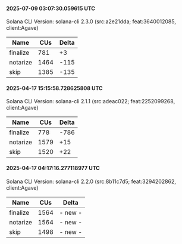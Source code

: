 #### 2025-07-09 03:07:30.059615 UTC

Solana CLI Version: solana-cli 2.3.0 (src:a2e21dda; feat:3640012085, client:Agave)

| Name | CUs | Delta |
|------|------|-------|
| finalize | 781 | +3 |
| notarize | 1464 | -115 |
| skip | 1385 | -135 |

#### 2025-04-17 15:15:58.728625808 UTC

Solana CLI Version: solana-cli 2.1.1 (src:adeac022; feat:2252099268, client:Agave)

| Name | CUs | Delta |
|------|------|-------|
| finalize | 778 | -786 |
| notarize | 1579 | +15 |
| skip | 1520 | +22 |

#### 2025-04-17 04:17:16.277118977 UTC

Solana CLI Version: solana-cli 2.2.0 (src:8b11c7d5; feat:3294202862, client:Agave)

| Name | CUs | Delta |
|------|------|-------|
| finalize | 1564 | - new - |
| notarize | 1564 | - new - |
| skip | 1498 | - new - |

